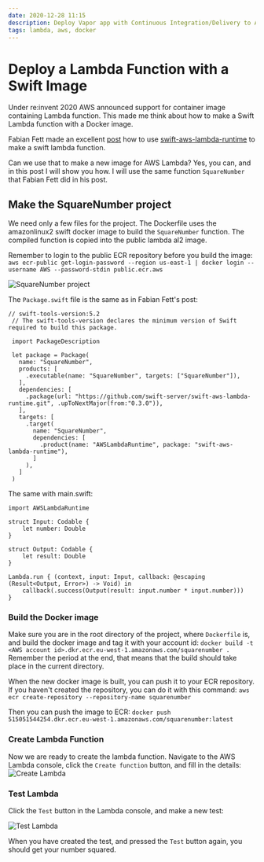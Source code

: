 ```yaml
---
date: 2020-12-28 11:15
description: Deploy Vapor app with Continuous Integration/Delivery to AWS ECS Fargate
tags: lambda, aws, docker
---
```

# Deploy a Lambda Function with a Swift Image

Under re:invent 2020 AWS announced support for container image containing Lambda function. This made me think about how to make a Swift Lambda function with a Docker image.

Fabian Fett made an excellent [post](https://fabianfett.de/getting-started-with-swift-aws-lambda-runtime) how to use [swift-aws-lambda-runtime](https://github.com/swift-server/swift-aws-lambda-runtime) to make a swift lambda function.

Can we use that to make a new image for AWS Lambda? Yes, you can, and in this post I will show you how. I will use the same function `SquareNumber` that Fabian Fett did in his post.

## Make the SquareNumber project
We need only a few files for the project. The Dockerfile uses the amazonlinux2 swift docker image to build the `SquareNumber` function.
The compiled function is copied into the public lambda al2 image.

Remember to login to the public ECR repository before you build the image:
`aws ecr-public get-login-password --region us-east-1 | docker login --username AWS --password-stdin public.ecr.aws`

![SquareNumber project](/images/lambda/Dockerfile.png)

The `Package.swift` file is the same as in Fabian Fett's post:

```
// swift-tools-version:5.2
 // The swift-tools-version declares the minimum version of Swift required to build this package.
    
 import PackageDescription
    
 let package = Package(
   name: "SquareNumber",
   products: [
     .executable(name: "SquareNumber", targets: ["SquareNumber"]),
   ],
   dependencies: [
     .package(url: "https://github.com/swift-server/swift-aws-lambda-runtime.git", .upToNextMajor(from:"0.3.0")),
   ],
   targets: [
     .target(
       name: "SquareNumber",
       dependencies: [
         .product(name: "AWSLambdaRuntime", package: "swift-aws-lambda-runtime"),
       ]
     ),
   ]
 )
```

The same with main.swift:
```
import AWSLambdaRuntime

struct Input: Codable {
    let number: Double
}

struct Output: Codable {
    let result: Double
}

Lambda.run { (context, input: Input, callback: @escaping (Result<Output, Error>) -> Void) in
    callback(.success(Output(result: input.number * input.number)))
}
```

### Build the Docker image
Make sure you are in the root directory of the project, where `Dockerfile` is, and build the docker image and tag it with your account id:
`docker build -t <AWS account id>.dkr.ecr.eu-west-1.amazonaws.com/squarenumber .`
Remember the period at the end, that means that the build should take place in the current directory.

When the new docker image is built, you can push it to your ECR repository.
If you haven't created the repository, you can do it with this command:
`aws ecr create-repository --repository-name squarenumber`

Then you can push the image to ECR: `docker push 515051544254.dkr.ecr.eu-west-1.amazonaws.com/squarenumber:latest`

### Create Lambda Function
Now we are ready to create the lambda function. Navigate to the AWS Lambda console, click the `Create function` button, and fill in the details:
![Create Lambda](/images/lambda/CreateLambda.png)
 
### Test Lambda
Click the `Test` button in the Lambda console, and make a new test:

![Test Lambda](/images/lambda/TestLambda.png)

When you have created the test, and pressed the `Test` button again, you should get your number squared.
